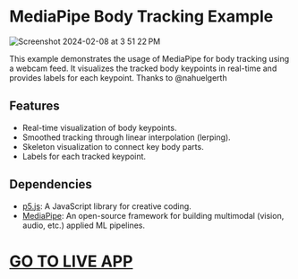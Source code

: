 # MediaPipe Body Tracking Example

![Screenshot 2024-02-08 at 3 51 22 PM](https://github.com/marlonbarrios/body-tracking-pose/assets/90220317/87038b54-6afb-4e66-8464-ea63faff86f7)


This example demonstrates the usage of MediaPipe for body tracking using a webcam feed. It visualizes the tracked body keypoints in real-time and provides labels for each keypoint.
Thanks to @nahuelgerth

## Features

- Real-time visualization of body keypoints.
- Smoothed tracking through linear interpolation (lerping).
- Skeleton visualization to connect key body parts.
- Labels for each tracked keypoint.

## Dependencies

- [p5.js](https://p5js.org/): A JavaScript library for creative coding.
- [MediaPipe](https://developers.google.com/mediapipe/solutions/vision/pose_landmarker#get_started): An open-source framework for building multimodal (vision, audio, etc.) applied ML pipelines.

# [GO TO LIVE APP](https://marlonbarrios.github.io/body-tracking-pose/)
